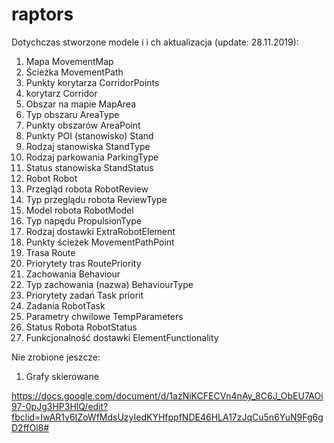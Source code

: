 # raptors
Dotychczas stworzone modele i i ch aktualizacja (update: 28.11.2019):
1. Mapa MovementMap
2. Ścieżka MovementPath
3. Punkty korytarza CorridorPoints
4. korytarz Corridor
5. Obszar na mapie MapArea
6. Typ obszaru AreaType 
7. Punkty obszarów AreaPoint 
8. Punkty POI (stanowisko) Stand 
9. Rodzaj stanowiska StandType 
10. Rodzaj parkowania ParkingType 
11. Status stanowiska StandStatus
12. Robot Robot
13. Przegląd robota RobotReview
14. Typ przeglądu robota ReviewType
15. Model robota RobotModel
16. Typ napędu PropulsionType
17. Rodzaj dostawki ExtraRobotElement
18. Punkty ścieżek MovementPathPoint
19. Trasa Route
20. Priorytety tras RoutePriority
21. Zachowania Behaviour
22. Typ zachowania (nazwa) BehaviourType
23. Priorytety zadań Task priorit
24. Zadania RobotTask
25. Parametry chwilowe TempParameters
26. Status Robota RobotStatus
27. Funkcjonalność dostawki ElementFunctionality

Nie zrobione jeszcze:
1. Grafy skierowane


https://docs.google.com/document/d/1azNiKCFECVn4nAy_8C6J_ObEU7AOi97-0pJg3HP3HlQ/edit?fbclid=IwAR1v6IZoWfMdsUzyIedKYHfppfNDE46HLA17zJqCu5n6YuN9Fg6gD2ffOl8#
